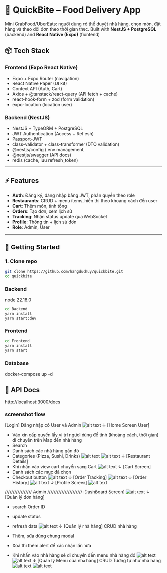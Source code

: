 # 🍔 QuickBite – Food Delivery App

Mini GrabFood/UberEats: người dùng có thể duyệt nhà hàng, chọn món, đặt hàng và theo dõi đơn theo thời gian thực.
Built with **NestJS + PostgreSQL** (backend) and **React Native (Expo)** (frontend)

## 📦 Tech Stack

### Frontend (Expo React Native)

- Expo + Expo Router (navigation)
- React Native Paper (UI kit)
- Context API (Auth, Cart)
- Axios + @tanstack/react-query (API fetch + cache)
- react-hook-form + zod (form validation)
- expo-location (location user)

### Backend (NestJS)

- NestJS + TypeORM + PostgreSQL
- JWT Authentication (Access + Refresh)
- Passport-JWT
- class-validator + class-transformer (DTO validation)
- @nestjs/config (.env management)
- @nestjs/swagger (API docs)
- redis (cache, lưu refresh_token)

---

## ⚡ Features

- **Auth**: Đăng ký, đăng nhập bằng JWT, phân quyền theo role
- **Restaurants**: CRUD + menu items, hiển thị theo khoảng cách đến user
- **Cart**: Thêm món, tính tổng
- **Orders**: Tạo đơn, xem lịch sử
- **Tracking**: Nhận status update qua WebSocket
- **Profile**: Thông tin + lịch sử đơn
- **Role**: Admin, User

---

## 🚀 Getting Started

### 1. Clone repo

```bash
git clone https://github.com/hangduchuy/quickbite.git
cd quickbite
```

### Backend

node 22.18.0

```bash
cd Backend
yarn install
yarn start:dev
```

### Frontend

```bash
cd Frontend
yarn install
yarn start
```

### Database

docker-compose up -d

## 📖 API Docs

http://localhost:3000/docs

### screenshot flow

[Login]
Đăng nhập có User và Admin
![alt text](assets/login.png)
↓
[Home Screen User]

- Vào xin cấp quyền lấy vị trí người dùng để tính (khoảng cách, thời gian) di chuyển trên Map đến nhà hàng
- Search
- Danh sách các nhà hàng gần đó
- Categories (Pizza, Sushi, Drinks)
  ![alt text](assets/locatin-user.png)
  ![alt text](assets/home.png)
  ↓
  [Restaurant Details]
- Khi nhấn vào view cart chuyển sang Cart
  ![alt text](assets/restaurant-detail.png)
  ↓
  [Cart Screen]
- Danh sách các mục đã chọn
- Checkout button
  ![alt text](assets/cart.png)
  ↓
  [Order Tracking]
  ![alt text](assets/order-tracking.png)
  ↓
  [Order History]
  ![alt text](assets/history.png)
  ↓
  [Profile Screen]
  ![alt text](assets/profile.png)

///////////////// Admin //////////////////////
[DashBoard Screen]
![alt text](assets/dashboard.png)
↓
[Quản lý đơn hàng]

- search Order ID
- update status
- refresh data
  ![alt text](assets/manager-order.png)
  ↓
  [Quản lý nhà hàng]
  CRUD nhà hàng

- Thêm, sửa dùng chung modal
- Xoá thì thêm alert để xác nhận lần nữa
- Khi nhấn vào nhà hàng sẽ di chuyển đến menu nhà hàng đó
  ![alt text](assets/manager-retaurant.png)
  ![alt text](assets/modal-restaurant.png)
  ↓
  [Quản lý Menu của nhà hàng]
  CRUD Tương tự như nhà hàng
  ![alt text](assets/manager-menu.png)
  ![alt text](assets/modal-menu.png)
